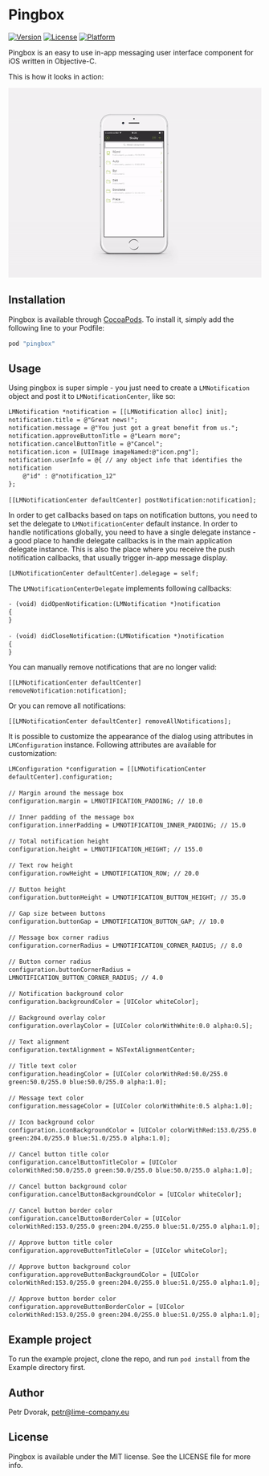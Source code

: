 # Pingbox

[![Version](https://img.shields.io/cocoapods/v/pingbox.svg?style=flat)](http://cocoapods.org/pods/pingbox)
[![License](https://img.shields.io/cocoapods/l/pingbox.svg?style=flat)](http://cocoapods.org/pods/pingbox)
[![Platform](https://img.shields.io/cocoapods/p/pingbox.svg?style=flat)](http://cocoapods.org/pods/pingbox)

Pingbox is an easy to use in-app messaging user interface component for iOS written in Objective-C.

This is how it looks in action:

![alt tag](https://raw.githubusercontent.com/airbank/pingbox/master/docs/animation.gif)

## Installation

Pingbox is available through [CocoaPods](http://cocoapods.org). To install it, simply add the following line to your Podfile:

```ruby
pod "pingbox"
```

## Usage

Using pingbox is super simple - you just need to create a `LMNotification` object and post it to `LMNotificationCenter`, like so:

```objc
LMNotification *notification = [[LMNotification alloc] init];
notification.title = @"Great news!";
notification.message = @"You just got a great benefit from us.";
notification.approveButtonTitle = @"Learn more";
notification.cancelButtonTitle = @"Cancel";
notification.icon = [UIImage imageNamed:@"icon.png"];
notification.userInfo = @{ // any object info that identifies the notification
    @"id" : @"notification_12"
};

[[LMNotificationCenter defaultCenter] postNotification:notification];
```

In order to get callbacks based on taps on notification buttons, you need to set the delegate to `LMNotificationCenter` default instance. In order to handle notifications globally, you need to have a single delegate instance - a good place to handle delegate callbacks is in the main application delegate instance. This is also the place where you receive the push notification callbacks, that usually trigger in-app message display.

```objc
[LMNotificationCenter defaultCenter].delegage = self;
```

The `LMNotificationCenterDelegate` implements following callbacks:

```objc
- (void) didOpenNotification:(LMNotification *)notification
{
}

- (void) didCloseNotification:(LMNotification *)notification
{   
}
```

You can manually remove notifications that are no longer valid:

```objc
[[LMNotificationCenter defaultCenter] removeNotification:notification];
```

Or you can remove all notifications:

```objc
[[LMNotificationCenter defaultCenter] removeAllNotifications];
```

It is possible to customize the appearance of the dialog using attributes in `LMConfiguration` instance. Following attributes are available for customization:

```objc
LMConfiguration *configuration = [[LMNotificationCenter defaultCenter].configuration;

// Margin around the message box
configuration.margin = LMNOTIFICATION_PADDING; // 10.0

// Inner padding of the message box
configuration.innerPadding = LMNOTIFICATION_INNER_PADDING; // 15.0

// Total notification height
configuration.height = LMNOTIFICATION_HEIGHT; // 155.0

// Text row height
configuration.rowHeight = LMNOTIFICATION_ROW; // 20.0

// Button height
configuration.buttonHeight = LMNOTIFICATION_BUTTON_HEIGHT; // 35.0

// Gap size between buttons
configuration.buttonGap = LMNOTIFICATION_BUTTON_GAP; // 10.0

// Message box corner radius
configuration.cornerRadius = LMNOTIFICATION_CORNER_RADIUS; // 8.0

// Button corner radius
configuration.buttonCornerRadius = LMNOTIFICATION_BUTTON_CORNER_RADIUS; // 4.0

// Notification background color
configuration.backgroundColor = [UIColor whiteColor];

// Background overlay color
configuration.overlayColor = [UIColor colorWithWhite:0.0 alpha:0.5];

// Text alignment
configuration.textAlignment = NSTextAlignmentCenter;

// Title text color
configuration.headingColor = [UIColor colorWithRed:50.0/255.0 green:50.0/255.0 blue:50.0/255.0 alpha:1.0];

// Message text color
configuration.messageColor = [UIColor colorWithWhite:0.5 alpha:1.0];

// Icon background color
configuration.iconBackgroundColor = [UIColor colorWithRed:153.0/255.0 green:204.0/255.0 blue:51.0/255.0 alpha:1.0];

// Cancel button title color
configuration.cancelButtonTitleColor = [UIColor colorWithRed:50.0/255.0 green:50.0/255.0 blue:50.0/255.0 alpha:1.0];

// Cancel button background color
configuration.cancelButtonBackgroundColor = [UIColor whiteColor];

// Cancel button border color
configuration.cancelButtonBorderColor = [UIColor colorWithRed:153.0/255.0 green:204.0/255.0 blue:51.0/255.0 alpha:1.0];

// Approve button title color
configuration.approveButtonTitleColor = [UIColor whiteColor];

// Approve button background color
configuration.approveButtonBackgroundColor = [UIColor colorWithRed:153.0/255.0 green:204.0/255.0 blue:51.0/255.0 alpha:1.0];

// Approve button border color
configuration.approveButtonBorderColor = [UIColor colorWithRed:153.0/255.0 green:204.0/255.0 blue:51.0/255.0 alpha:1.0];
```

## Example project

To run the example project, clone the repo, and run `pod install` from the Example directory first.

## Author

Petr Dvorak, petr@lime-company.eu

## License

Pingbox is available under the MIT license. See the LICENSE file for more info.

